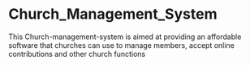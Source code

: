 # Church_Management_System
This Church-management-system is aimed at providing an affordable software that churches can use to manage members, accept online contributions and other church functions
